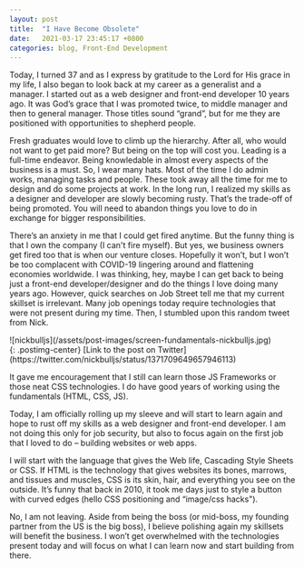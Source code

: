 ```yaml
---
layout: post
title:  "I Have Become Obsolete"
date:   2021-03-17 23:45:17 +0800
categories: blog, Front-End Development
---
```

Today, I turned 37 and as I express by gratitude to the Lord for His grace in my life, I also began to look back at my career as a generalist and a manager. I started out as a web designer and front-end developer 10 years ago. It was God’s grace that I was promoted twice, to middle manager and then to general manager. Those titles sound “grand”, but for me they are positioned with opportunities to shepherd people. 

Fresh graduates would love to climb up the hierarchy. After all, who would not want to get paid more? But being on the top will cost you. Leading is a full-time endeavor. Being knowledable in almost every aspects of the business is a must. So, I wear many hats. Most of the time I do admin works, managing tasks and people. These took away all the time for me to design and do some projects at work. In the long run, I realized my skills as a designer and developer are slowly becoming rusty. That’s the trade-off of being promoted. You will need to abandon things you love to do in exchange for bigger responsibilities.

There’s an anxiety in me that I could get fired anytime. But the funny thing is that I own the company (I can't fire myself). But yes, we business owners get fired too that is when our venture closes. Hopefully it won’t, but I won’t be too complacent with COVID-19 lingering around and flattening economies worldwide.  I was thinking, hey, maybe I can get back to being just a front-end developer/designer and do the things I love doing many years ago. However, quick searches on Job Street tell me that my current skillset is irrelevant. Many job openings today require technologies that were not present during my time.
Then, I stumbled upon this random tweet from Nick. 

<div class="post-page-image" markdown="1">
![nickbulljs](/assets/post-images/screen-fundamentals-nickbulljs.jpg)
</div>{: .postimg-center}
[Link to the post on Twitter](https://twitter.com/nickbulljs/status/1371709649657946113)

It gave me encouragement that I still can learn those JS Frameworks or those neat CSS technologies. I do have good years of working using the fundamentals (HTML, CSS, JS). 

Today, I am officially rolling up my sleeve and will start to learn again and hope to rust off my skills as a web designer and front-end developer. I am not doing this only for job security, but also to focus again on the first job that I loved to do – building websites or web apps.

I will start with the language that gives the Web life, Cascading Style Sheets or CSS. If HTML is the technology that gives websites its bones, marrows, and tissues and muscles, CSS is its skin, hair, and everything you see on the outside. It’s funny that back in 2010, it took me days just to style a button with curved edges (hello CSS positioning and “image/css hacks").

No, I am not leaving. Aside from being the boss (or mid-boss, my founding partner from the US is the big boss), I believe polishing again my skillsets will benefit the business. I won’t get overwhelmed with the technologies present today and will focus on what I can learn now and start building from there. 


